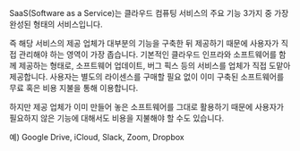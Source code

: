 SaaS(Software as a Service)는 클라우드 컴퓨팅 서비스의 주요 기능 3가지 중 가장 완성된 형태의 서비스입니다.

즉 해당 서비스의 제공 업체가 대부분의 기능을 구축한 뒤 제공하기 때문에 사용자가 직접 관리해야 하는 영역이 가장 좁습니다. 기본적인 클라우드 인프라와 소프트웨어를 함께 제공하는 형태로, 소프트웨어 업데이트, 버그 픽스 등의 서비스를 업체가 직접 도맡아 제공합니다. 사용자는 별도의 라이센스를 구매할 필요 없이 이미 구축된 소프트웨어를 무료 혹은 비용 지불을 통해 이용합니다.  
  
하지만 제공 업체가 이미 만들어 놓은 소프트웨어를 그대로 활용하기 때문에 사용자가 필요하지 않은 기능에 대해서도 비용을 지불해야 할 수도 있습니다.  
  
예) Google Drive, iCloud, Slack, Zoom, Dropbox
